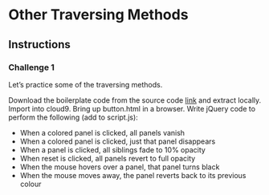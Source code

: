 # Other Traversing Methods

## Instructions

### Challenge 1

Let’s practice some of the traversing methods.

Download the boilerplate code from the source code [link](https://github.com/Code-Institute-Solutions/jQuery-button-source-code.git) and extract locally. Import into cloud9. Bring up button.html in a browser. Write jQuery code to perform the following (add to script.js):

* When a colored panel is clicked, all panels vanish
* When a colored panel is clicked, just that panel disappears
* When a panel is clicked, all siblings fade to 10% opacity
* When reset is clicked, all panels revert to full opacity
* When the mouse hovers over a panel, that panel turns black
* When the mouse moves away, the panel reverts back to its previous colour
